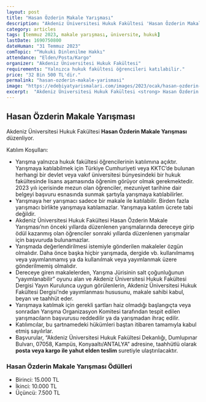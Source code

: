```yaml
---
layout: post
title: "Hasan Özderin Makale Yarışması"
description: "Akdeniz Üniversitesi Hukuk Fakültesi 'Hasan Özderin Makale Yarışması' düzenliyor."
category: articles
tags: [temmuz 2023, makale yarışması, üniversite, hukuk]
lastDate: 1690750800
dateHuman: "31 Temmuz 2023"
comTopic: "“Hukuki Dinlenilme Hakkı"
attendance: "Elden/Posta/Kargo"
organizer: "Akdeniz Üniversitesi Hukuk Fakültesi"
requirements: "Yalnızca hukuk fakültesi öğrencileri katılabilir."
price: "32 Bin 500 TL'dir."
permalink: "hasan-ozderin-makale-yarismasi"
image: "https://edebiyatyarismalari.com/images/2023/ocak/hasan-ozderin-makale-yarismasi.jpg"
excerpt:  "Akdeniz Üniversitesi Hukuk Fakültesi <strong> Hasan Özderin Makale Yarışması </strong> düzenliyor."
---
```


## Hasan Özderin Makale Yarışması
Akdeniz Üniversitesi Hukuk Fakültesi **Hasan Özderin Makale Yarışması** düzenliyor.  

Katılım Koşulları:
- Yarışma yalnızca hukuk fakültesi öğrencilerinin katılımına açıktır. Yarışmaya katılabilmek için Türkiye Cumhuriyeti veya KKTC’de bulunan herhangi bir devlet veya vakıf üniversitesi bünyesindeki bir hukuk fakültesinde lisans aşamasında öğrenim görüyor olmak gerekmektedir. 2023 yılı içerisinde mezun olan öğrenciler, mezuniyet tarihine dair belgeyi
başvuru esnasında sunmak şartıyla yarışmaya katılabilirler.
- Yarışmaya her yarışmacı sadece bir makale ile katılabilir. Birden fazla yarışmacı birlikte yarışmaya katılamazlar. Yarışmaya katılım ücrete tabi değildir.
- Akdeniz Üniversitesi Hukuk Fakültesi Hasan Özderin Makale Yarışması’nın önceki yıllarda düzenlenen yarışmalarında dereceye girip ödül kazanmış olan öğrenciler sonraki yıllarda düzenlenen yarışmalar için başvuruda bulunamazlar.
- Yarışmada değerlendirilmesi istemiyle gönderilen makaleler özgün olmalıdır. Daha önce başka hiçbir yarışmada, dergide vb. kullanılmamış veya yayımlanmamış ya da kullanılmak veya yayımlanmak üzere gönderilmemiş olmalıdır.
- Dereceye giren makalelerden, Yarışma Jürisinin salt çoğunluğunun “yayımlanabilir” oyunu alan ve Akdeniz Üniversitesi Hukuk Fakültesi Dergisi Yayın Kurulunca uygun görülenlerin, Akdeniz Üniversitesi Hukuk Fakültesi Dergisi’nde yayımlanması hususunu, makale sahibi kabul, beyan ve taahhüt eder.
- Yarışmaya katılmak için gerekli şartları haiz olmadığı başlangıçta veya sonradan Yarışma Organizasyon Komitesi tarafından tespit edilen yarışmacıların başvurusu reddedilir ya da yarışmadan ihraç edilir.
- Katılımcılar, bu şartnamedeki hükümleri baştan itibaren tamamıyla kabul etmiş sayılırlar. 
- Başvurular, “Akdeniz Üniversitesi Hukuk Fakültesi Dekanlığı, Dumlupınar Bulvarı, 07058, Kampüs, Konyaaltı/ANTALYA” adresine, taahhütlü olarak **posta veya kargo ile yahut elden teslim** suretiyle ulaştırılacaktır. 


### Hasan Özderin Makale Yarışması Ödülleri
- Birinci: 15.000 TL
- İkinci: 10.000 TL
- Üçüncü: 7.500 TL 